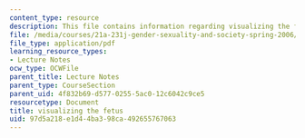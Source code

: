 ```yaml
---
content_type: resource
description: This file contains information regarding visualizing the fetus.
file: /media/courses/21a-231j-gender-sexuality-and-society-spring-2006/97d5a218e1d44ba398ca492655767063_MIT21A_213JS06_visual.pdf
file_type: application/pdf
learning_resource_types:
- Lecture Notes
ocw_type: OCWFile
parent_title: Lecture Notes
parent_type: CourseSection
parent_uid: 4f832b69-d577-0255-5ac0-12c6042c9ce5
resourcetype: Document
title: visualizing the fetus
uid: 97d5a218-e1d4-4ba3-98ca-492655767063
---
```

